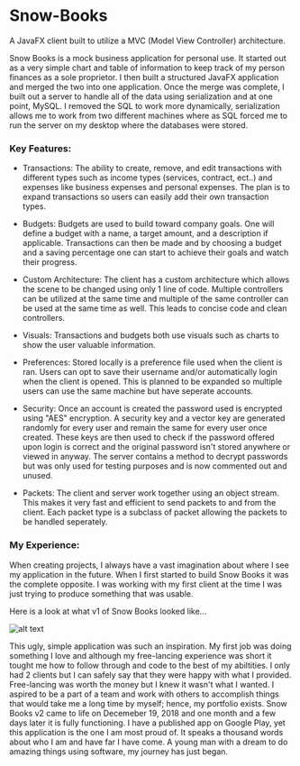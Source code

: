 # Snow-Books
A JavaFX client built to utilize a MVC (Model View Controller) architecture.

Snow Books is a mock business application for personal use. It started out as a very simple chart and table of information to keep track of my person finances as a sole proprietor. I then built a structured JavaFX application and merged the two into one application. Once the merge was complete, I built out a server to handle all of the data using serialization and at one point, MySQL. I removed the SQL to work more dynamically, serialization allows me to work from two different machines where as SQL forced me to run the server on my desktop where the databases were stored. 

### Key Features:
- Transactions: The ability to create, remove, and edit transactions with different types such as income types (services, contract, ect..) and expenses like business expenses and personal expenses. The plan is to expand transactions so users can easily add their own transaction types.

- Budgets: Budgets are used to build toward company goals. One will define a budget with a name, a target amount, and a description if applicable. Transactions can then be made and by choosing a budget and a saving percentage one can start to achieve their goals and watch their progress.

- Custom Architecture: The client has a custom architecture which allows the scene to be changed using only 1 line of code. Multiple controllers can be utilized at the same time and multiple of the same controller can be used at the same time as well. This leads to concise code and clean controllers.

- Visuals: Transactions and budgets both use visuals such as charts to show the user valuable information.

- Preferences: Stored locally is a preference file used when the client is ran. Users can opt to save their username and/or automatically login when the client is opened. This is planned to be expanded so multiple users can use the same machine but have seperate accounts.

- Security: Once an account is created the password used is encrypted using "AES" encryption. A security key and a vector key are generated randomly for every user and remain the same for every user once created. These keys are then used to check if the password offered upon login is correct and the original password isn't stored anywhere or viewed in anyway. The server contains a method to decrypt passwords but was only used for testing purposes and is now commented out and unused.

- Packets: The client and server work together using an object stream. This makes it very fast and efficient to send packets to and from the client. Each packet type is a subclass of packet allowing the packets to be handled seperately.

### My Experience:
When creating projects, I always have a vast imagination about where I see my application in the future. When I first started to build Snow Books it was the complete opposite. I was working with my first client at the time I was just trying to produce something that was usable. 

Here is a look at what v1 of Snow Books looked like...

![alt text](https://i.gyazo.com/15aa84024da2cc33de8af09b5d502702.png)

This ugly, simple application was such an inspiration. My first job was doing something I love and although my free-lancing experience was short it tought me how to follow through and code to the best of my abiltities. I only had 2 clients but I can safely say that they were happy with what I provided. Free-lancing was worth the money but I knew it wasn't what I wanted. I aspired to be a part of a team and work with others to accomplish things that would take me a long time by myself; hence, my portfolio exists. Snow Books v2 came to life on Decemeber 19, 2018 and one month and a few days later it is fully functioning. I have a published app on Google Play, yet this application is the one I am most proud of. It speaks a thousand words about who I am and have far I have come. A young man with a dream to do amazing things using software, my journey has just began.

